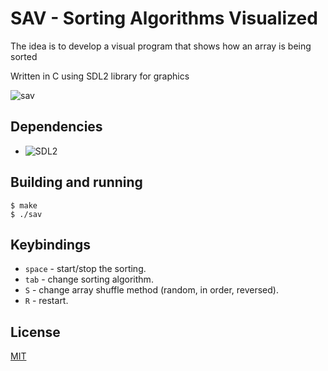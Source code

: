 # SAV - Sorting Algorithms Visualized

The idea is to develop a visual program that shows how an array is being sorted

Written in C using SDL2 library for graphics

![sav](https://user-images.githubusercontent.com/64109770/182064099-9aeca5f6-7751-4e43-b4ae-bbbc29a288d6.gif)

## Dependencies
- ![SDL2](https://www.libsdl.org/)

## Building and running
```console
$ make
$ ./sav

```

## Keybindings

- `space` - start/stop the sorting.
- `tab` - change sorting algorithm.
- `S` - change array shuffle method (random, in order, reversed).
- `R` - restart.

## License
[MIT](./LICENSE)
